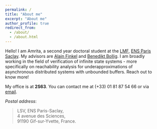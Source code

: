 ```yaml
---
permalink: /
title: "About me"
excerpt: "About me"
author_profile: true
redirect_from: 
  - /about/
  - /about.html
---
```


Hello! I am Amrita, a second year doctoral student at the [LMF](https://lmf.cnrs.fr/), [ENS Paris Saclay](https://ens-paris-saclay.fr/en). My advisors are [Alain Finkel](http://www.lsv.fr/~finkel/) and [Benedikt Bollig](https://www.benedikt-bollig.org/). I am broadly working in the field of verification of infinite state systems - more specifically on reachability analysis for underapproximations of asynchronous distributed systems with unbounded buffers. Reach out to know more! 

My office is at **2S63**. You can contact me at (+33) 01 81 87 54 66 or via [email](mailto:asuresh@lsv.fr).

*Postal address*:  
>LSV, ENS Paris-Saclay,  
>4 avenue des Sciences,  
>91190 Gif-sur-Yvette, France. 


